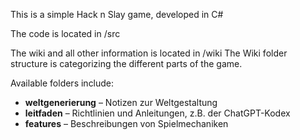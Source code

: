 This is a simple Hack n Slay game, developed in C#

The code is located in /src


The wiki and all other information is located in /wiki
The Wiki folder structure is categorizing the different parts of the game.

Available folders include:
- **weltgenerierung** – Notizen zur Weltgestaltung
- **leitfaden** – Richtlinien und Anleitungen, z.B. der ChatGPT-Kodex
- **features** – Beschreibungen von Spielmechaniken
